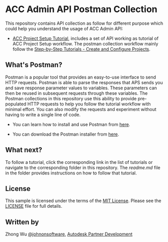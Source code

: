 # ACC Admin API Postman Collection

This repository contains API collection as follow for different purpose which could help you understand the usage of ACC Admin API:

- [ACC Project Setup Tutorial](ACCProjectSetupTutorial), includes a set of API working as tutorial of ACC Project Setup workflow. The postman collection workflow mainly follow the [Step-by-Step Tutorials - Create and Configure Projects](https://aps.autodesk.com/en/docs/acc/v1/tutorials/admin/admin-create-configure-projects/#step-3-assign-members-to-your-project).


## What's Postman?

Postman is a popular tool that provides an easy-to-use interface to send HTTP requests. Postman is able to parse the responses that APS sends you and save response parameter values to variables. These parameters can then be reused in subsequent requests through these variables. The Postman collections in this repository use this ability to provide pre-populated HTTP requests to help you follow the tutorial workflow with minimal effort. You can also modify the requests and experiment without having to write a single line of code. 

- You can learn how to install and use Postman from [here](https://learning.getpostman.com/docs/postman/launching_postman/installation_and_updates).

- You can download the Postman installer from [here](https://www.getpostman.com/downloads/).

## What next?

To follow a tutorial, click the corresponding link in the list of tutorials or navigate to the corresponding folder in this repository. The *readme.md* file in the folder provides instructions on how to follow that tutorial. 

## License
This sample is licensed under the terms of the [MIT License](http://opensource.org/licenses/MIT). Please see the [LICENSE](LICENSE) file for full details.

## Written by
Zhong Wu [@johnonsoftware](https://twitter.com/johnonsoftware), [Autodesk Partner Development](http://forge.autodesk.com)

